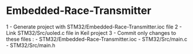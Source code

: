 # Embedded-Race-Transmitter

1 - Generate project with STM32/Embedded-Race-Transmitter.ioc file
2 - Link STM32/Src/uoled.c file in Keil project
3 - Commit only changes to these files :
		- STM32/Embedded-Race-Transmitter.ioc
		- STM32/Src/main.c
		- STM32/Src/main.h